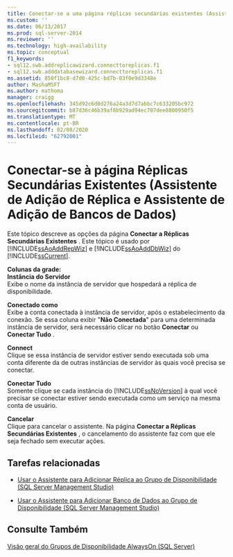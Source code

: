 ```yaml
---
title: Conectar-se a uma página réplicas secundárias existentes (Assistente para adicionar réplica e adicionar bancos de dados) | Microsoft Docs
ms.custom: ''
ms.date: 06/13/2017
ms.prod: sql-server-2014
ms.reviewer: ''
ms.technology: high-availability
ms.topic: conceptual
f1_keywords:
- sql12.swb.addreplicawizard.connecttoreplicas.f1
- sql12.swb.adddatabasewizard.connecttoreplicas.f1
ms.assetid: 850f1bc8-d7d0-425c-bd7b-03f0e9d3348e
author: MashaMSFT
ms.author: mathoma
manager: craigg
ms.openlocfilehash: 345d92c6d0d276a24a3d7d7abbc7c633205bc972
ms.sourcegitcommit: b87d36c46b39af8b929ad94ec707dee8800950f5
ms.translationtype: MT
ms.contentlocale: pt-BR
ms.lasthandoff: 02/08/2020
ms.locfileid: "62792001"
---
```

# <a name="connect-to-existing-secondary-replicas-page-add-replica-wizard-and-add-databases-wizard"></a>Conectar-se à página Réplicas Secundárias Existentes (Assistente de Adição de Réplica e Assistente de Adição de Bancos de Dados)
  Este tópico descreve as opções da página **Conectar a Réplicas Secundárias Existentes** . Este tópico é usado por [!INCLUDE[ssAoAddRepWiz](../../../includes/ssaoaddrepwiz-md.md)] e [!INCLUDE[ssAoAddDbWiz](../../../includes/ssaoadddbwiz-md.md)] do [!INCLUDE[ssCurrent](../../../includes/sscurrent-md.md)].  
  
 **Colunas da grade:**  
 **Instância do Servidor**  
 Exibe o nome da instância de servidor que hospedará a réplica de disponibilidade.  
  
 **Conectado como**  
 Exibe a conta conectada à instância de servidor, após o estabelecimento da conexão. Se essa coluna exibir "**Não Conectada**" para uma determinada instância de servidor, será necessário clicar no botão **Conectar** ou **Conectar Tudo** .  
  
 **Connect**  
 Clique se essa instância de servidor estiver sendo executada sob uma conta diferente da de outras instâncias de servidor às quais você precisa se conectar.  
  
 **Conectar Tudo**  
 Somente clique se cada instância do [!INCLUDE[ssNoVersion](../../../includes/ssnoversion-md.md)] à qual você precisar se conectar estiver sendo executada como um serviço na mesma conta de usuário.  
  
 **Cancelar**  
 Clique para cancelar o assistente. Na página **Conectar a Réplicas Secundárias Existentes** , o cancelamento do assistente faz com que ele seja fechado sem executar ações.  
  

  
##  <a name="RelatedTasks"></a> Tarefas relacionadas  
  
-   [Usar o Assistente para Adicionar Réplica ao Grupo de Disponibilidade &#40;SQL Server Management Studio&#41;](use-the-add-replica-to-availability-group-wizard-sql-server-management-studio.md)  
  
-   [Usar o Assistente para Adicionar Banco de Dados ao Grupo de Disponibilidade &#40;SQL Server Management Studio&#41;](availability-group-add-database-to-group-wizard.md)  
  

  
## <a name="see-also"></a>Consulte Também  
 [Visão geral do Grupos de Disponibilidade AlwaysOn &#40;SQL Server&#41;](overview-of-always-on-availability-groups-sql-server.md)  
  
  
